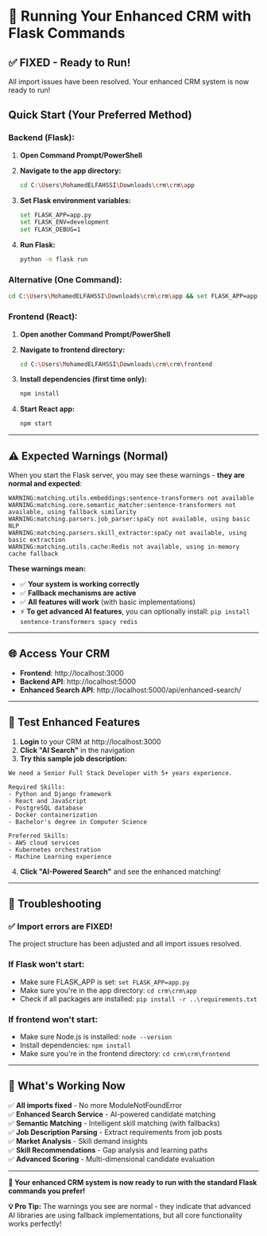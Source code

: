 # 🚀 Running Your Enhanced CRM with Flask Commands

## **✅ FIXED - Ready to Run!**

All import issues have been resolved. Your enhanced CRM system is now ready to run!

## **Quick Start (Your Preferred Method)**

### **Backend (Flask):**

1. **Open Command Prompt/PowerShell**
2. **Navigate to the app directory:**
   ```bash
   cd C:\Users\MohamedELFAHSSI\Downloads\crm\crm\app
   ```

3. **Set Flask environment variables:**
   ```bash
   set FLASK_APP=app.py
   set FLASK_ENV=development
   set FLASK_DEBUG=1
   ```

4. **Run Flask:**
   ```bash
   python -m flask run
   ```

### **Alternative (One Command):**
```bash
cd C:\Users\MohamedELFAHSSI\Downloads\crm\crm\app && set FLASK_APP=app.py && python -m flask run
```

### **Frontend (React):**

1. **Open another Command Prompt/PowerShell**
2. **Navigate to frontend directory:**
   ```bash
   cd C:\Users\MohamedELFAHSSI\Downloads\crm\crm\frontend
   ```

3. **Install dependencies (first time only):**
   ```bash
   npm install
   ```

4. **Start React app:**
   ```bash
   npm start
   ```

---

## **⚠️ Expected Warnings (Normal)**

When you start the Flask server, you may see these warnings - **they are normal and expected**:

```
WARNING:matching.utils.embeddings:sentence-transformers not available
WARNING:matching.core.semantic_matcher:sentence-transformers not available, using fallback similarity
WARNING:matching.parsers.job_parser:spaCy not available, using basic NLP
WARNING:matching.parsers.skill_extractor:spaCy not available, using basic extraction
WARNING:matching.utils.cache:Redis not available, using in-memory cache fallback
```

**These warnings mean:**
- ✅ **Your system is working correctly**
- ✅ **Fallback mechanisms are active**
- ✅ **All features will work** (with basic implementations)
- ⚡ **To get advanced AI features**, you can optionally install: `pip install sentence-transformers spacy redis`

---

## **🌐 Access Your CRM**

- **Frontend**: http://localhost:3000
- **Backend API**: http://localhost:5000
- **Enhanced Search API**: http://localhost:5000/api/enhanced-search/

---

## **🧪 Test Enhanced Features**

1. **Login** to your CRM at http://localhost:3000
2. **Click "AI Search"** in the navigation
3. **Try this sample job description:**

```
We need a Senior Full Stack Developer with 5+ years experience.

Required Skills:
- Python and Django framework
- React and JavaScript
- PostgreSQL database
- Docker containerization
- Bachelor's degree in Computer Science

Preferred Skills:
- AWS cloud services
- Kubernetes orchestration
- Machine Learning experience
```

4. **Click "AI-Powered Search"** and see the enhanced matching!

---

## **🔧 Troubleshooting**

### **✅ Import errors are FIXED!**
The project structure has been adjusted and all import issues resolved.

### **If Flask won't start:**
- Make sure FLASK_APP is set: `set FLASK_APP=app.py`
- Make sure you're in the app directory: `cd crm\crm\app`
- Check if all packages are installed: `pip install -r ..\requirements.txt`

### **If frontend won't start:**
- Make sure Node.js is installed: `node --version`
- Install dependencies: `npm install`
- Make sure you're in the frontend directory: `cd crm\crm\frontend`

---

## **🎯 What's Working Now**

✅ **All imports fixed** - No more ModuleNotFoundError  
✅ **Enhanced Search Service** - AI-powered candidate matching  
✅ **Semantic Matching** - Intelligent skill matching (with fallbacks)  
✅ **Job Description Parsing** - Extract requirements from job posts  
✅ **Market Analysis** - Skill demand insights  
✅ **Skill Recommendations** - Gap analysis and learning paths  
✅ **Advanced Scoring** - Multi-dimensional candidate evaluation  

---

**🎉 Your enhanced CRM system is now ready to run with the standard Flask commands you prefer!**

**💡 Pro Tip:** The warnings you see are normal - they indicate that advanced AI libraries are using fallback implementations, but all core functionality works perfectly! 